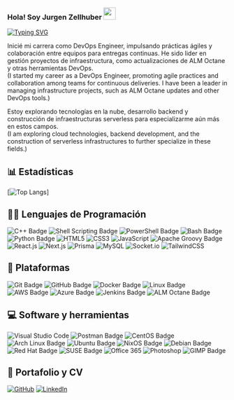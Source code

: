### Hola! Soy Jurgen Zellhuber <img src="https://media.giphy.com/media/hvRJCLFzcasrR4ia7z/giphy.gif" width="28">

[![Typing SVG](https://readme-typing-svg.demolab.com/?font=Roboto+Mono&duration=6000&pause=5000&color=FFD800&width=500&lines=%F0%9F%91%BE%F0%9F%9A%80%F0%9F%95%B9%EF%B8%8F%F0%9F%8E%AE%F0%9F%A4%96%F0%9F%91%BD%F0%9F%93%BA%F0%9F%91%BD%F0%9F%A4%96%F0%9F%8E%AE%F0%9F%95%B9%EF%B8%8F%F0%9F%9A%80%F0%9F%91%BE)](https://git.io/typing-svg)

Inicié mi carrera como DevOps Engineer, impulsando prácticas ágiles y colaboración entre equipos para entregas continuas. He sido lider en gestión proyectos de infraestructura, como actualizaciones de ALM Octane y otras herramientas DevOps.
<br/>
(I started my career as a DevOps Engineer, promoting agile practices and collaboration among teams for continuous deliveries. I have been a leader in managing infrastructure projects, such as ALM Octane updates and other DevOps tools.)

Estoy explorando tecnologías en la nube, desarrollo backend y construcción de infraestructuras serverless para especializarme aún más en estos campos.
<br/>
(I am exploring cloud technologies, backend development, and the construction of serverless infrastructures to further specialize in these fields.)


## 📊 Estadísticas

<!-- https://github.com/anuraghazra/github-readme-stats -->

<!-- [![Anurag's GitHub stats](https://github-readme-stats.vercel.app/api?username=M0nkeyroger&theme=tokyonight)](https://github.com/anuraghazra/github-readme-stats) -->

[![Top Langs](https://github-readme-stats.vercel.app/api/top-langs/?username=M0nkeyroger&layout=compact&theme=tokyonight)]


<!-- https://github.com/Ileriayo/markdown-badges -->

## 👩‍💻 Lenguajes de Programación

<p>
<img src="https://img.shields.io/badge/C%2B%2B-00599C?style=for-the-badge&logo=c%2B%2B&logoColor=white" alt="C++ Badge"></a>
<img src="https://img.shields.io/badge/Shell%20Scripting-4EAA25?style=for-the-badge&logo=gnu-bash&logoColor=white" alt="Shell Scripting Badge"></a>
<img src="https://img.shields.io/badge/PowerShell-5391FE?style=for-the-badge&logo=PowerShell&logoColor=white" alt="PowerShell Badge">
<img src="https://img.shields.io/badge/Bash-4EAA25?style=for-the-badge&logo=gnu-bash&logoColor=white" alt="Bash Badge"></a>
<img src="https://img.shields.io/badge/Python-3776AB?style=for-the-badge&logo=python&logoColor=white" alt="Python Badge"></a>
<img alt="HTML5" src="https://img.shields.io/badge/html5-%23E34F26.svg?style=for-the-badge&logo=html5&logoColor=white"></a>
<img alt="CSS3" src="https://img.shields.io/badge/css3-%231572B6.svg?style=for-the-badge&logo=css3&logoColor=white"></a>
<img alt="JavaScript" src="https://img.shields.io/badge/javascript-%23323330.svg?style=for-the-badge&logo=javascript&logoColor=%23F7DF1E"></a>
<img src="https://img.shields.io/badge/Apache%20Groovy-4298B8.svg?style=for-the-badge&logo=Apache+Groovy&logoColor=white" alt="Apache Groovy Badge"></a>
<img alt="React.js" src="https://img.shields.io/badge/-ReactJs-61DAFB?logo=react&logoColor=white&style=for-the-badge"></a>
<img alt="Next.js" src="https://img.shields.io/badge/next.js-000000?style=for-the-badge&logo=nextdotjs&logoColor=white"></a>
<img alt="Prisma" src="https://img.shields.io/badge/Prisma-3982CE?style=for-the-badge&logo=Prisma&logoColor=white"></a>
<img alt="MySQL" src="https://img.shields.io/badge/mysql-%2300f.svg?style=for-the-badge&logo=mysql&logoColor=white"></a>
<img alt="Socket.io" src="https://img.shields.io/badge/Socket.io-black?style=for-the-badge&logo=socket.io&badgeColor=010101"></a>
<img alt="TailwindCSS" src="https://img.shields.io/badge/tailwindcss-%2338B2AC.svg?style=for-the-badge&logo=tailwind-css&logoColor=white"></a>
</p>

## 🧰 Plataformas

<p>
<img src="https://img.shields.io/badge/Git-000000?style=for-the-badge&logo=git&logoColor=white" alt="Git Badge"></a>
<img src="https://img.shields.io/badge/GitHub-181717?style=for-the-badge&logo=github&logoColor=white" alt="GitHub Badge"></a>
<img src="https://img.shields.io/badge/Docker-2496ED?style=for-the-badge&logo=docker&logoColor=white" alt="Docker Badge"></a>
<img src="https://img.shields.io/badge/Linux-FCC624?style=for-the-badge&logo=linux&logoColor=black" alt="Linux Badge"></a>
<img src="https://img.shields.io/badge/AWS-232F3E?style=for-the-badge&logo=amazon-aws&logoColor=white" alt="AWS Badge"></a>
<img src="https://img.shields.io/badge/Azure-0089D6?style=for-the-badge&logo=microsoft-azure&logoColor=white" alt="Azure Badge"></a>
<img src="https://img.shields.io/badge/Jenkins-D24939?style=for-the-badge&logo=jenkins&logoColor=white" alt="Jenkins Badge"></a>
<img src="https://img.shields.io/badge/ALM-Octane-blue.svg" alt="ALM Octane Badge"></a>
</p>

## 💻 Software y herramientas

<p>
<img alt="Visual Studio Code" src="https://img.shields.io/badge/Visual%20Studio%20Code-0078d7.svg?style=for-the-badge&logo=visual-studio-code&logoColor=white"></a>
<img src="https://img.shields.io/badge/Postman-FF6C37?style=for-the-badge&logo=postman&logoColor=white" alt="Postman Badge"></a>
<img src="https://img.shields.io/badge/CentOS-262577?style=for-the-badge&logo=centos&logoColor=white" alt="CentOS Badge"></a>
<img src="https://img.shields.io/badge/Arch%20Linux-1793D1?style=for-the-badge&logo=arch-linux&logoColor=white" alt="Arch Linux Badge"></a>
<img src="https://img.shields.io/badge/Ubuntu-E95420?style=for-the-badge&logo=ubuntu&logoColor=white" alt="Ubuntu Badge"></a>
<img src="https://img.shields.io/badge/NixOS-5277C3?style=for-the-badge&logo=nixos&logoColor=white" alt="NixOS Badge"></a>
<img src="https://img.shields.io/badge/Debian-A81D33?style=for-the-badge&logo=debian&logoColor=white" alt="Debian Badge"></a>
<img src="https://img.shields.io/badge/Red%20Hat-EE0000?style=for-the-badge&logo=red-hat&logoColor=white" alt="Red Hat Badge"></a>
<img src="https://img.shields.io/badge/SUSE-0C322C?style=for-the-badge&logo=suse&logoColor=white" alt="SUSE Badge"></a>
<img src="https://img.shields.io/badge/Office%20365-0078D4?style=for-the-badge&logo=microsoft-office&logoColor=white" alt="Office 365"></a>
<img alt="Photoshop" src="https://img.shields.io/badge/adobe%20photoshop-%2331A8FF.svg?style=for-the-badge&logo=adobe%20photoshop&logoColor=white"></a>
<img src="https://img.shields.io/badge/GIMP-5C5543?style=for-the-badge&logo=gimp&logoColor=white" alt="GIMP Badge"></a> 
</p>

## 💼 Portafolio y CV

<p>
<a href="https://github.com/M0nkeyroger"><img alt="GitHub" src="https://img.shields.io/badge/github-%23121011.svg?style=for-the-badge&logo=github&logoColor=white"></a>
<a href="https://www.linkedin.com/in/juzelma/"><img alt="LinkedIn" src="https://img.shields.io/badge/linkedin-%230077B5.svg?style=for-the-badge&logo=linkedin&logoColor=white"></a>
</p>

<!--
**M0nkeyroger/M0nkeyroger** is a ✨ _special_ ✨ repository because its `README.md` (this file) appears on your GitHub profile.

Here are some ideas to get you started:

- 🔭 I’m currently working on ...
- 🌱 I’m currently learning ...
- 👯 I’m looking to collaborate on ...
- 🤔 I’m looking for help with ...
- 💬 Ask me about ...
- 📫 How to reach me: ...
- 😄 Pronouns: ...
- ⚡ Fun fact: ...
-->
